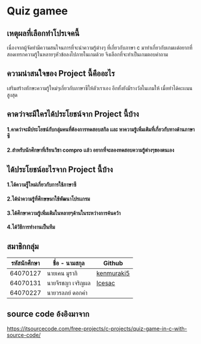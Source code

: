 # Quiz gamee
## เหตุผลที่เลือกทำโปรเจคนี้
  เนื่องจากผู้จัดทำมีความสนใจนการที่จะนำความรู้ต่างๆ ที่เกี่ยวกับภาษา c มาทำเกี่ยวกับเกมเเต่อยากที่สอดเทรกความรู้ในหลายๆหัวข้อลงไปภายในเกมด้วย จึงเลือกที่จะทำเป็นเกมตอบคำถาม
  
## ความน่าสนใจของ Project นี้คืออะไร
  เสริมสร้างทักษะความรู้ใหม่ๆเกี่ยวกับภาษาซีให้ตัวเราเอง อีกทั้งยังมีรางวัลในเกมให้ เมื่อทำได้คะเเนนสูงสุด

## คาดว่าจะมีใครได้ประโยชน์จาก Project นี้บ้าง
  #### 1.คาดว่าจะมีประโยชน์กับกลุ่มคนที่ต้องการทดสอบสกิล เเละ หาความรู้เพิ่มเติมที่เกี่ยวกับทางด้านภาษาซี
  #### 2.สำหรับนักศึกษาที่เรียนวิชา compro เเล้ว อยากที่จะลองทดสอบความรู้ต่างๆของตนเอง

## ได้ประโยชน์อะไรจาก Project นี้บ้าง
  #### 1.ได้ความรู็ใหม่เกี่ยวกับการใช้ภาษาซี
  #### 2.ได้นำความรู้ที่ศึกษษมาใช้พัฒนาโปรเเกรม
  #### 3.ได้ศึกษาความรู้เพิ่มเติมในหลายๆด้านในระหว่างการค้นคว้า
  #### 4.ได้วิธีการทำงานเป็นทีม
## สมาชิกกลุ่ม
|  รหัสนักศึกษา  |    ชื่อ - นามสกุล   |     Github    |
| ----------- | -------------    |-------------  |
|   64070127  |  นายเคน มูรากิ     |[kenmuraki5](https://github.com/Kenmuraki5)|
|   64070131  |  นายจีรชญา เจริญผล |[Icesac](https://github.com/IceSac)|
|   64070227  |  นายวรลภย์ ดอกคํา  ||

## source code อ้งอิงมาจาก
https://itsourcecode.com/free-projects/c-projects/quiz-game-in-c-with-source-code/
